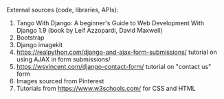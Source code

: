 External sources (code, libraries, APIs):
1. Tango With Django: A beginner's Guide to Web Development With Django 1.9 (book by Leif Azzopardi, David Maxwell)
2. Bootstrap
3. Django imagekit
4. https://realpython.com/django-and-ajax-form-submissions/ tutorial on using AJAX in form submissions/
5. https://wsvincent.com/django-contact-form/ tutorial on "contact us" form
6. Images sourced from Pinterest
7. Tutorials from https://www.w3schools.com/ for CSS and HTML
